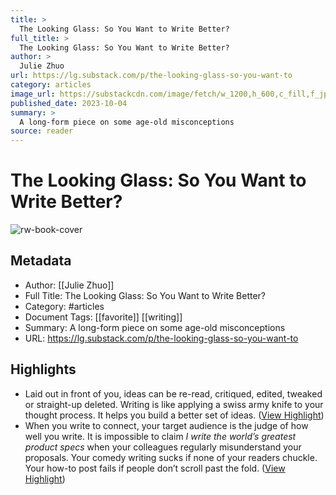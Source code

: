 ```yaml
---
title: >
  The Looking Glass: So You Want to Write Better?
full_title: >
  The Looking Glass: So You Want to Write Better?
author: >
  Julie Zhuo
url: https://lg.substack.com/p/the-looking-glass-so-you-want-to
category: articles
image_url: https://substackcdn.com/image/fetch/w_1200,h_600,c_fill,f_jpg,q_auto:good,fl_progressive:steep,g_auto/https%3A%2F%2Fsubstack-post-media.s3.amazonaws.com%2Fpublic%2Fimages%2F596bf5dd-4c49-4047-b7f5-e1722e7ddb4d_1024x1024.png
published_date: 2023-10-04
summary: >
  A long-form piece on some age-old misconceptions
source: reader
---
```

# The Looking Glass: So You Want to Write Better?

![rw-book-cover](https://substackcdn.com/image/fetch/w_1200,h_600,c_fill,f_jpg,q_auto:good,fl_progressive:steep,g_auto/https%3A%2F%2Fsubstack-post-media.s3.amazonaws.com%2Fpublic%2Fimages%2F596bf5dd-4c49-4047-b7f5-e1722e7ddb4d_1024x1024.png)

## Metadata
- Author: [[Julie Zhuo]]
- Full Title: The Looking Glass: So You Want to Write Better?
- Category: #articles
- Document Tags: [[favorite]] [[writing]] 
- Summary: A long-form piece on some age-old misconceptions
- URL: https://lg.substack.com/p/the-looking-glass-so-you-want-to

## Highlights
- Laid out in front of you, ideas can be re-read, critiqued, edited, tweaked or straight-up deleted. Writing is like applying a swiss army knife to your thought process. It helps you build a better set of ideas. ([View Highlight](https://read.readwise.io/read/01hcvyczrss4k2z7n9qz3n7ze2))
- When you write to connect, your target audience is the judge of how well you write. It is impossible to claim *I write the world’s greatest product specs* when your colleagues regularly misunderstand your proposals. Your comedy writing sucks if none of your readers chuckle. Your how-to post fails if people don’t scroll past the fold. ([View Highlight](https://read.readwise.io/read/01hcvyfpfzv2detx8gn007nxhm))


